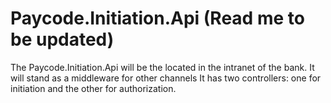 # Paycode.Initiation.Api (Read me to be updated)
The Paycode.Initiation.Api will be the located in the intranet of the bank.  It will stand as a middleware for other channels 
It has two controllers: one for initiation and the other for authorization. 
